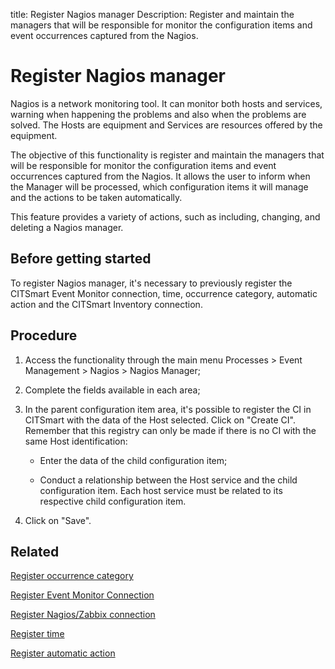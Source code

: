 title: Register Nagios manager
Description: Register and maintain the managers that will be responsible for monitor the configuration items and event occurrences captured from the Nagios.
# Register Nagios manager

Nagios is a network monitoring tool. It can monitor both hosts and services,
warning when happening the problems and also when the problems are solved. The
Hosts are equipment and Services are resources offered by the equipment.

The objective of this functionality is register and maintain the managers that
will be responsible for monitor the configuration items and event occurrences
captured from the Nagios. It allows the user to inform when the Manager will be
processed, which configuration items it will manage and the actions to be taken
automatically.

This feature provides a variety of actions, such as including, changing, and
deleting a Nagios manager.

Before getting started
--------------------------

To register Nagios manager, it's necessary to previously register the CITSmart
Event Monitor connection, time, occurrence category, automatic action and the
CITSmart Inventory connection.

Procedure
-------------

1.  Access the functionality through the main menu Processes \> Event Management
    \> Nagios \> Nagios Manager;

2.  Complete the fields available in each area;

3.  In the parent configuration item area, it's possible to register the CI in
    CITSmart with the data of the Host selected. Click on "Create CI". Remember
    that this registry can only be made if there is no CI with the same Host
    identification:

    - Enter the data of the child configuration item;

    - Conduct a relationship between the Host service and the child configuration
    item. Each host service must be related to its respective child
    configuration item.

1.  Click on "Save".

Related
-------

[Register occurrence category](/en-us/citsmart-platform-9/processes/event/configuration/register-occurence-category.html)

[Register Event Monitor Connection](/en-us/citsmart-platform-9/processes/event/configuration/register-event-monitor-connection.html)

[Register Nagios/Zabbix connection](/en-us/citsmart-platform-9/processes/event/configuration/register-nagios-zabbix-connection.html)

[Register time](/en-us/citsmart-platform-9/processes/event/configuration/register-time.html)

[Register automatic action](/en-us/citsmart-platform-9/additional-features/automation-of-operation/configuration/register-automatic-action.html)


<!-- !!! tip "About"

    <b>Product/Version:</b> CITSmart | 9.00 &nbsp;&nbsp;
    <b>Updated:</b>01/04/2021 – Anna Martins

